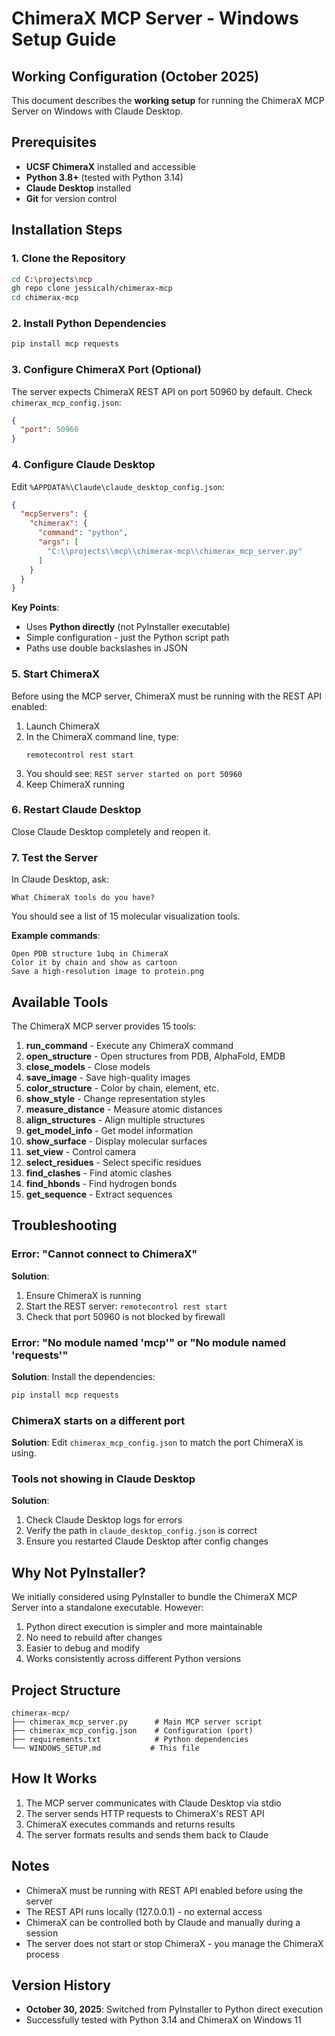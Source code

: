 # ChimeraX MCP Server - Windows Setup Guide

## Working Configuration (October 2025)

This document describes the **working setup** for running the ChimeraX MCP Server on Windows with Claude Desktop.

## Prerequisites

- **UCSF ChimeraX** installed and accessible
- **Python 3.8+** (tested with Python 3.14)
- **Claude Desktop** installed
- **Git** for version control

## Installation Steps

### 1. Clone the Repository

```bash
cd C:\projects\mcp
gh repo clone jessicalh/chimerax-mcp
cd chimerax-mcp
```

### 2. Install Python Dependencies

```bash
pip install mcp requests
```

### 3. Configure ChimeraX Port (Optional)

The server expects ChimeraX REST API on port 50960 by default. Check `chimerax_mcp_config.json`:

```json
{
  "port": 50960
}
```

### 4. Configure Claude Desktop

Edit `%APPDATA%\Claude\claude_desktop_config.json`:

```json
{
  "mcpServers": {
    "chimerax": {
      "command": "python",
      "args": [
        "C:\\projects\\mcp\\chimerax-mcp\\chimerax_mcp_server.py"
      ]
    }
  }
}
```

**Key Points**:
- Uses **Python directly** (not PyInstaller executable)
- Simple configuration - just the Python script path
- Paths use double backslashes in JSON

### 5. Start ChimeraX

Before using the MCP server, ChimeraX must be running with the REST API enabled:

1. Launch ChimeraX
2. In the ChimeraX command line, type:
   ```
   remotecontrol rest start
   ```
3. You should see: `REST server started on port 50960`
4. Keep ChimeraX running

### 6. Restart Claude Desktop

Close Claude Desktop completely and reopen it.

### 7. Test the Server

In Claude Desktop, ask:
```
What ChimeraX tools do you have?
```

You should see a list of 15 molecular visualization tools.

**Example commands**:
```
Open PDB structure 1ubq in ChimeraX
Color it by chain and show as cartoon
Save a high-resolution image to protein.png
```

## Available Tools

The ChimeraX MCP server provides 15 tools:

1. **run_command** - Execute any ChimeraX command
2. **open_structure** - Open structures from PDB, AlphaFold, EMDB
3. **close_models** - Close models
4. **save_image** - Save high-quality images
5. **color_structure** - Color by chain, element, etc.
6. **show_style** - Change representation styles
7. **measure_distance** - Measure atomic distances
8. **align_structures** - Align multiple structures
9. **get_model_info** - Get model information
10. **show_surface** - Display molecular surfaces
11. **set_view** - Control camera
12. **select_residues** - Select specific residues
13. **find_clashes** - Find atomic clashes
14. **find_hbonds** - Find hydrogen bonds
15. **get_sequence** - Extract sequences

## Troubleshooting

### Error: "Cannot connect to ChimeraX"

**Solution**:
1. Ensure ChimeraX is running
2. Start the REST server: `remotecontrol rest start`
3. Check that port 50960 is not blocked by firewall

### Error: "No module named 'mcp'" or "No module named 'requests'"

**Solution**: Install the dependencies:
```bash
pip install mcp requests
```

### ChimeraX starts on a different port

**Solution**: Edit `chimerax_mcp_config.json` to match the port ChimeraX is using.

### Tools not showing in Claude Desktop

**Solution**:
1. Check Claude Desktop logs for errors
2. Verify the path in `claude_desktop_config.json` is correct
3. Ensure you restarted Claude Desktop after config changes

## Why Not PyInstaller?

We initially considered using PyInstaller to bundle the ChimeraX MCP Server into a standalone executable. However:

1. Python direct execution is simpler and more maintainable
2. No need to rebuild after changes
3. Easier to debug and modify
4. Works consistently across different Python versions

## Project Structure

```
chimerax-mcp/
├── chimerax_mcp_server.py      # Main MCP server script
├── chimerax_mcp_config.json    # Configuration (port)
├── requirements.txt            # Python dependencies
└── WINDOWS_SETUP.md           # This file
```

## How It Works

1. The MCP server communicates with Claude Desktop via stdio
2. The server sends HTTP requests to ChimeraX's REST API
3. ChimeraX executes commands and returns results
4. The server formats results and sends them back to Claude

## Notes

- ChimeraX must be running with REST API enabled before using the server
- The REST API runs locally (127.0.0.1) - no external access
- ChimeraX can be controlled both by Claude and manually during a session
- The server does not start or stop ChimeraX - you manage the ChimeraX process

## Version History

- **October 30, 2025**: Switched from PyInstaller to Python direct execution
- Successfully tested with Python 3.14 and ChimeraX on Windows 11

